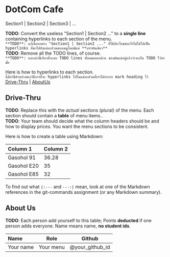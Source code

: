 # DotCom Cafe

Section1 | Section2 | Section3 | ...

**TODO**: Convert the useless "Section1 | Section2 ..." to a **single line** containing hyperlinks to each section of the menu.  
`**TODO**: แก้เนื้อหาตรง "Section1 | Section2 ..." ที่ใช้ประโยชน์อะไรไม่ได้ให้เป็น hyperlinks ที่พาไปยังแต่ละส่วนของเมนูโดยมีแค่ **บรรทัดเดียว**`  
**TODO**: Remove all the TODO lines, of course.  
`**TODO**: และอย่าขี้เกียจที่จะลบ TODO lines ทั้งหมดออกด้วย ของมันแน่อยู่แล้วว่าจะเก็บ TODO ไว้ทำมั้ย`  

Here is how to hyperlinks to each section.  
`นี้คือวิธีตัวอย่างของวิธีการที่จะ hyperlinks ไปในแต่ละส่วนที่เราได้ทำการ mark heading ไว้`  
[Drive-Thru](#Drive-Thru) | [AboutUs](#About-us)

## Drive-Thru

**TODO**: Replace this with the *actual* sections (plural) of the menu.  Each section should contain a **table** of menu items..    
**TODO**: Your team should decide what the column headers should be and how to display prices. You want the menu sections to be consistent.

Here is how to create a table using Markdown:

| Column 1                 | Column 2 |
|:-------------------------|----------|
| Gasohol 91               | 36.28    |
| Gasohol E20              | 35       |
| Gasohol E85              | 32       |

To find out what `|:---` and `---:|` mean, look at one of the Markdown references in the git-commands assignment 
(or any Markdown summary).

## About Us

**TODO**: Each person add yourself to this table; Points **deducted** if one person adds everyone. Name means name, **no student ids**.

| Name      | Role      | Github          |
|:----------|-----------|-----------------|
| Your name | Your menu | @your_github_id |

